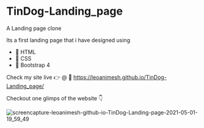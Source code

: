 # TinDog-Landing_page
A Landing page clone

Its a first landing page that i have designed using 
- 🚀 HTML
- 🚀 CSS
- 🚀 Bootstrap 4

Check my site live 👉 @ 🚀 https://leoanimesh.github.io/TinDog-Landing_page/

Checkout one glimps of the website 👇

![screencapture-leoanimesh-github-io-TinDog-Landing-page-2021-05-01-19_59_49](https://user-images.githubusercontent.com/77456003/116785550-d25d5080-aab7-11eb-9153-c4697ec9eda8.png)


